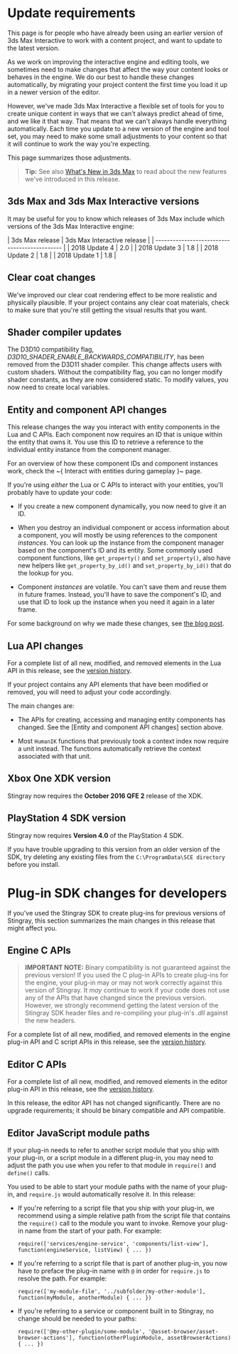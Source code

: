 # Update requirements

This page is for people who have already been using an earlier version of 3ds Max Interactive to work with a content project, and want to update to the latest version.

As we work on improving the interactive engine and editing tools, we sometimes need to make changes that affect the way your content looks or behaves in the engine. We do our best to handle these changes automatically, by migrating your project content the first time you load it up in a newer version of the editor.

However, we've made 3ds Max Interactive a flexible set of tools for you to create unique content in ways that we can't always predict ahead of time, and we like it that way. That means that we can't always handle everything automatically. Each time you update to a new version of the engine and tool set, you may need to make some small adjustments to your content so that it will continue to work the way you're expecting.

This page summarizes those adjustments.

>	**Tip:** See also [What's New in 3ds Max](?guid=GUID-363CEC29-BDC2-441B-AD22-674CD7A95593) to read about the new features we've introduced in this release.

## 3ds Max and 3ds Max Interactive versions

It may be useful for you to know which releases of 3ds Max include which versions of the 3ds Max Interactive engine:

| 3ds Max release | 3ds Max Interactive release |
| --------------------------------------------- |
| 2018 Update 4   | 2.0                         |
| 2018 Update 3   | 1.8                         |
| 2018 Update 2   | 1.8                         |
| 2018 Update 1   | 1.8                         |

## Clear coat changes

We've improved our clear coat rendering effect to be more realistic and physically plausible. If your project contains any clear coat materials, check to make sure that you're still getting the visual results that you want.

## Shader compiler updates

The D3D10 compatibility flag, *D3D10_SHADER_ENABLE_BACKWARDS_COMPATIBILITY*, has been removed from the D3D11 shader compiler. This change affects users with custom shaders. Without the compatibility flag, you can no longer modify shader constants, as they are now considered static. To modify values, you now need to create local variables.

## Entity and component API changes

This release changes the way you interact with entity components in the Lua and C APIs. Each component now requires an ID that is unique within the entity that owns it. You use this ID to retrieve a reference to the individual entity instance from the component manager.

For an overview of how these component IDs and component instances work, check the ~{ Interact with entities during gameplay }~ page.

If you're using *either* the Lua or C APIs to interact with your entities, you'll probably have to update your code:

-	If you create a new component dynamically, you now need to give it an ID.

-	When you destroy an individual component or access information about a component, you will mostly be using references to the component *instances*. You can look up the instance from the component manager based on the component's ID and its entity. Some commonly used component functions, like `get_property()` and `set_property()`, also have new helpers like `get_property_by_id()` and `set_property_by_id()` that do the lookup for you.

-	Component *instances* are volatile. You can't save them and reuse them in future frames. Instead, you'll have to save the component's ID, and use that ID to look up the instance when you need it again in a later frame.

For some background on why we made these changes, see [the blog post](https://gamedev.autodesk.com/blogs/1/post/2892151168947775843).

## Lua API changes

For a complete list of all new, modified, and removed elements in the Lua API in this release, see the [version history](?guid=__lua_ref_versions_html).

If your project contains any API elements that have been modified or removed, you will need to adjust your code accordingly.

The main changes are:

-	The APIs for creating, accessing and managing entity components has changed. See the [Entity and component API changes] section above.

-	Most `HumanIK` functions that previously took a context index now require a unit instead. The functions automatically retrieve the context associated with that unit.

## Xbox One XDK version

Stingray now requires the **October 2016 QFE 2** release of the XDK.

## PlayStation 4 SDK version

Stingray now requires **Version 4.0** of the PlayStation 4 SDK.

If you have trouble upgrading to this version from an older version of the SDK, try deleting any existing files from the `C:\ProgramData\SCE directory` before you install.

# Plug-in SDK changes for developers

If you've used the Stingray SDK to create plug-ins for previous versions of Stingray, this section summarizes the main changes in this release that might affect you.

## Engine C APIs

>	**IMPORTANT NOTE:** Binary compatibility is not guaranteed against the previous version! If you used the C plug-in APIs to create plug-ins for the engine, your plug-in may or may not work correctly against this version of Stingray. It *may* continue to work if your code does not use any of the APIs that have changed since the previous version. However, we strongly recommend getting the latest version of the Stingray SDK header files and re-compiling your plug-in's *.dll* against the new headers.

For a complete list of all new, modified, and removed elements in the engine plug-in API and C script APIs in this release, see the [version history](?guid=__engine_c_versions_html).

## Editor C APIs

For a complete list of all new, modified, and removed elements in the editor plug-in API in this release, see the [version history](?guid=__editor_c_versions_html).

In this release, the editor API has not changed significantly. There are no upgrade requirements; it should be binary compatible and API compatible.

## Editor JavaScript module paths

If your plug-in needs to refer to another script module that you ship with your plug-in, or a script module in a different plug-in, you may need to adjust the path you use when you refer to that module in `require()` and `define()` calls.

You used to be able to start your module paths with the name of your plug-in, and `require.js` would automatically resolve it. In this release:

-	If you're referring to a script file that you ship with your plug-in, we recommend using a simple relative path from the script file that contains the `require()` call to the module you want to invoke. Remove your plug-in name from the start of your path. For example:

	`require(['services/engine-service', 'components/list-view'], function(engineService, listView) { ... })`

-	If you're referring to a script file that is part of another plug-in, you now have to preface the plug-in name with `@` in order for `require.js` to resolve the path. For example:

	`require(['my-module-file', '../subfolder/my-other-module'], function(myModule, anotherModule) { ... })`

-	If you're referring to a service or component built in to Stingray, no change should be needed to your paths:

	`require(['@my-other-plugin/some-module', '@asset-browser/asset-browser-actions'], function(otherPluginModule, assetBrowserActions) { ... })`
